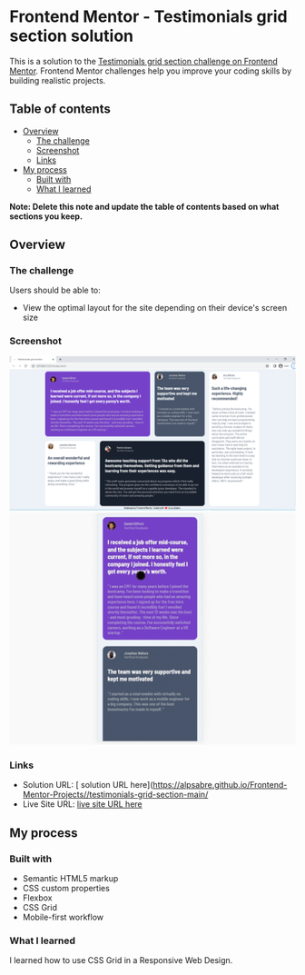 # Frontend Mentor - Testimonials grid section solution

This is a solution to the [Testimonials grid section challenge on Frontend Mentor](https://www.frontendmentor.io/challenges/testimonials-grid-section-Nnw6J7Un7). Frontend Mentor challenges help you improve your coding skills by building realistic projects. 

## Table of contents

- [Overview](#overview)
  - [The challenge](#the-challenge)
  - [Screenshot](#screenshot)
  - [Links](#links)
- [My process](#my-process)
  - [Built with](#built-with)
  - [What I learned](#what-i-learned)
 


**Note: Delete this note and update the table of contents based on what sections you keep.**

## Overview

### The challenge

Users should be able to:

- View the optimal layout for the site depending on their device's screen size

### Screenshot

![Desktop-view](./screenshot.png)
![Mobil-view](./gif.gif)



### Links

- Solution URL: [ solution URL here](https://alpsabre.github.io/Frontend-Mentor-Projects//testimonials-grid-section-main/
- Live Site URL: [ live site URL here](https://github.com/aLpSabre/Frontend-Mentor-Projects/tree/main/testimonials-grid-section-main)

## My process

### Built with

- Semantic HTML5 markup
- CSS custom properties
- Flexbox
- CSS Grid
- Mobile-first workflow


### What I learned

I learned how to use CSS Grid in a Responsive Web Design.

